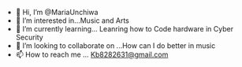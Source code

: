 - 👋 Hi, I’m @MariaUnchiwa
- 👀 I’m interested in...Music and Arts 
- 🌱 I’m currently learning... Leanring how to Code hardware in Cyber Security
- 💞️ I’m looking to collaborate on ...How can I do better in music 
- 📫 How to reach me ... Kb8282631@gmail.com

<!---
MariaUnchiwa/MariaUnchiwa is a ✨ special ✨ repository because its `README.md` (this file) appears on your GitHub profile.
You can click the Preview link to take a look at your changes.
--->

